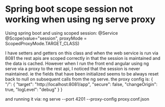 
# Spring boot scope session not working when using ng serve proxy

Using spring boot and using scoped session:
@Service
@Scope(value="session", proxyMode = ScopedProxyMode.TARGET_CLASS)


I have setters and getters on this class and when the web service is run via 8081 the rest apis are scoped correctly in that the session is maintained and the data is cached.
However when I run the front end angular using ng serve via a proxy to the rest api, I noticed that the session is never maintained. ie the fields that have been initialized seems to be always reset back to null on subsequent calls from the ng serve.
the proxy config is:
{
  "/": {
    "target": "http://localhost:8081/app",
    "secure": false,
    "changeOrigin": true,
    "logLevel": "debug"
  }
}


and running it via:
ng serve --port 4201 --proxy-config proxy.conf.json



        